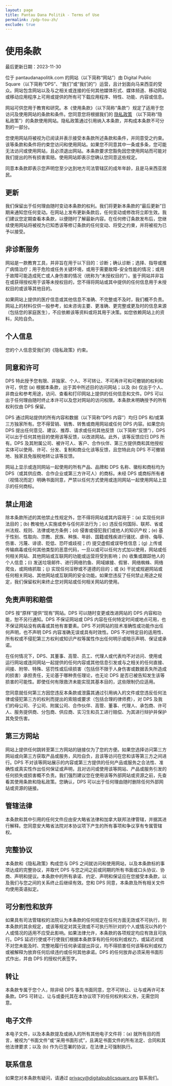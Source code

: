 ```yaml
---
layout: page
title: Pantau Dana Politik - Terms of Use
permalink: /pdp-tou-zh/
exclude: true
---
```


# **使用条款**

最后更新日期：2023-11-30

位于 pantaudanapolitik.com 的网站（以下简称“网站”）由 Digital Public Square（以下简称“DPS”、“我们”或“我们的”）运营，且计划面向马来西亚的受众。网站包含网站以及与之相关或连接的任何其他媒体形式、媒体频道、移动网站或移动应用程序上可用或提供的所有可下载应用程序、特性、功能、内容或信息。

网站可供您用于教育和研究。本《使用条款》（以下简称“条款”）规定了适用于您访问及使用网站的条款和条件。您同意您将根据我们的 [隐私政策](https://digitalpublicsquare.github.io/antimisinfogames/pdp-pp-zh) （以下简称“隐私政策”）的条款使用网站。隐私政策通过引用纳入本条款，并构成本条款不可分割的一部分。

您使用网站将被视为已阅读并表示接受本条款所述条款和条件，并同意受之约束。该等条款和条件将约束您访问和使用网站。如果您不同意其中一条或多条，您可能无法访问或使用网站，且必须退出网站。本条款要求您豁免因您使用网站而可能对我们提出的所有损害索赔。使用网站即表示您确认您同意这些规定。

同意本条款即表示您声明您至少达到地方司法管辖区的成年年龄，且是马来西亚居民。 

## 更新
我们保留出于任何理由随时变动本条款的权利。我们将更新本条款的“最后更新”日期来通知您任何变动。在网站上发布更新条款后，任何变动或修改将立即生效。我们建议您定期查看本条款，以便随时了解最新内容。在任何修订条款发布后，您继续使用网站将被视为已知悉该等修订条款的任何变动、将受之约束，并将被视为已予以接受。


## 非诊断服务
网站是一款教育工具，并非旨在用于以下目的：诊断；确认诊断；选择、指导或推广病情治疗；用于危险或任务关键环境，或用于需要故障-安全性能的情况；或用于故障可能造成死亡或人身伤害的情况（统称为“未授权目的”）。鉴于网站并非旨在或获得授权用于该等未授权目的，您不得将网站或其中提供的任何信息用于未授权目的或该等其他目的。

如果网站上提供的医疗信息或其他信息不准确、不完整或不及时，我们概不负责。网站上的材料仅供一般参考，如未咨询主要、更准确、更完整或更及时的信息来源（包括您的家庭医生），不应依赖该等资料或将其用于决策。如您依赖网站上的资料，风险自负。

## 个人信息
您的个人信息受我们的《隐私政策》约束。

## 同意和许可
DPS 特此授予您有限、非独家、个人、不可转让、不可再许可和可撤销的权利和许可，供您 (a) 根据本条款，出于其中所述目的访问网站；以及 (b) 仅出于个人、非商业和参考用途，访问、查看和打印网站上提供的任何信息和文件。DPS 可以出于任何理由随时终止本许可以及您对网站的访问权限。本条款未明确授予的所有权利仅由 DPS 保留。

DPS 通过网站提供的所有内容和数据（以下简称“DPS 内容”）均归 DPS 和/或第三方独家所有。您不得营销、销售、转售或商用网站或任何 DPS 内容。如果您向 DPS 提出任何意见、建议、推荐、请求或任何其他反馈（以下简称“反馈”），DPS 可以出于任何其他目的使用该等反馈，以改进网站。此外，该等反馈应归 DPS 所有。DPS 及其附属公司、被许可人、客户、合作伙伴、第三方提供商和其他授权实体可以使用、许可、分发、复制和商业化该等反馈，且您特此向 DPS 不可撤销地、独家且免版税地转让该等反馈。

网站上显示或连同网站一起使用的所有产品、品牌和 DPS 名称、徽标和商标均为 DPS（或其供应商、合作企业或第三方许可人）的商标。未经 DPS 或商标所有者（视情况而定）明确书面同意，严禁以任何方式使用或连同网站一起使用网站上显示的任何商标。

## 禁止用途
除本条款所述的其他禁止性规定外，您不得将网站或其内容用于：(a) 实现任何非法目的；(b) 教唆他人实施或参与任何非法行为；(c) 违反任何国际、联邦、省或州法规、规则、法律或地方条例；(d) 侵害或侵犯我们或他人的知识产权；(e) 基于性别、性取向、宗教、民族、种族、年龄、国籍或残疾进行骚扰、虐待、侮辱、伤害、污蔑、诽谤、贬低、恐吓或歧视；(f) 提交虚假或误导性信息；(g) 上传或传输病毒或任何其他类型的恶意代码，一旦以或可以任何方式加以使用，网站或任何相关网站、其他网站或互联网的功能或运营将受到影响；(h) 收集或跟踪他人的个人信息；(i) 发送垃圾邮件、进行网络钓鱼、网域嫁接、假冒、网络蜘蛛、网络爬虫，或网络抓取；(j) 实现任何淫秽或不道德的目的；或 (k) 干扰或规避网站或任何相关网站、其他网站或互联网的安全功能。如果您违反了任何禁止用途之规定，我们保留权利来终止您对网站或任何相关网站的使用。

## 免责声明和赔偿
DPS 按“原样”提供“现有”网站。DPS 可以随时变更或改进网站的 DPS 内容和功能，恕不另行通知。DPS 不保证网站或 DPS 内容在任何特定时间或地点可用，也不保证网站没有病毒或其他有害要素。DPS 不对网站的技术准确性或功能作出任何声明，也不声明 DPS 内容准确无误或具有时效性。DPS 不对特定目的适用性、所有权或不侵犯第三方权利或知识产权等属性作出任何明示或暗示声明、保证或承诺。

在任何情况下，DPS、其董事、高管、员工、代理人或代表均不对访问、使用或运行网站或连同网站一起提供的任何内容或其他信息引发或与之相关的任何直接、间接、附带、特殊、惩罚性或后续损害（包括但不限于人身伤害或数据丢失所造成的损害）承担责任，无论基于哪种责任理论，也无论 DPS 是否已被告知发生该等损害的可能性。即使任何有限救济未能实现其基本目的，这些限制仍应适用。

您同意就任何第三方因您违反本条款或泄露其通过引用纳入的文件或您违反任何法律或侵犯第三方的权利而提出的索赔或要求（包括合理的律师费），对 DPS 及我们的母公司、子公司、附属公司、合作伙伴、高管、董事、代理人、承包商、许可人、服务提供商、分包商、供应商、实习生和员工进行赔偿、为其进行辩护并保护其免受伤害。

## 第三方网站
网站上提供任何跳转至第三方网站的链接仅为了您的方便。如果您选择访问第三方网站或向第三方获取产品或服务，风险自负，且该等访问在您和该等第三方之间进行。DPS 不对该等网站展示的内容或第三方提供的任何产品或服务之合法性、准确性或真实性作出任何保证或声明，且对访问或使用该等网站、产品或服务引发的任何损失或损害概不负责。我们强烈建议您在使用该等外部网站或资源之前，先查看其使用条款和隐私政策。您确认，DPS 可以出于任何理由随时删除任何外部网站或资源的链接。

## 管辖法律
本条款和其中引用的任何文件应由安大略省法律和加拿大联邦法律管辖，并据其进行解释。您同意安大略省法院对本协议项下产生的所有事项和争议享有专属管辖权。 

## 完整协议
本条款和《隐私政策》构成您与 DPS 之间就访问和使用网站，以及本条款标的事项达成的完整协议，并取代 DPS 与您之间之前或同期的所有书面或口头协议、协商、声明和提议。本条款中的所有承诺、约定、声明和保证应在您接受本条款，以及我们与您之间的关系终止后继续有效。您和 DPS 同意，本条款及所有相关文件均使用英语拟定。

## 可分割性和放弃
如果具有司法管辖权的法院认为本条款的任何规定在任何方面无效或不可执行，则本条款的其余规定，或该等规定对其无效或不可执行所针对的个人或情况以外的个人或情况的适用不应受此影响。如果法律允许，本条款的各项规定均应有效且可执行。DPS 延迟行使或不行使我们根据本条款享有的任何权利或权力，或延迟对或不对您未能及时、完整地履行任何承诺提出异议，均不得损害任何该等权利或权力或被解释为放弃任何后续违约或任何其他承诺。DPS 的任何放弃必须采用书面形式作出，并由 DPS 的授权代表签字。

## 转让
本条款专属于您个人，除非经 DPS 事先书面同意，您不可转让、让与或再许可本条款。DPS 可转让、让与或委托其在本协议项下的任何权利和义务，无需您同意。

## 电子文件
本电子文件，以及本条款提及或纳入的所有其他电子文件将：(a) 就所有目的而言，被视为“书面文件”或“采用书面形式”，且满足书面文件的所有法定、合同和其他法律要求；以及 (b) 作为已签署的协议，在法律上可强制执行。

## 联系信息
如果您对本条款有疑问，请通过 privacy@digitalpublicsquare.org 联系我们。
